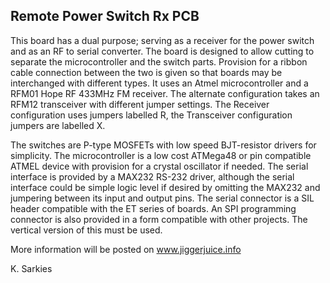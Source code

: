 Remote Power Switch Rx PCB
--------------------------

This board has a dual purpose; serving as a receiver for the power switch and as
an RF to serial converter. The board is designed to allow cutting to separate
the microcontroller and the switch parts. Provision for a ribbon cable
connection between the two is given so that boards may be interchanged with
different types. It uses an Atmel microcontroller and a RFM01 Hope RF 433MHz FM
receiver. The alternate configuration takes an RFM12 transceiver with different
jumper settings. The Receiver configuration uses jumpers labelled R, the
Transceiver configuration jumpers are labelled X.

The switches are P-type MOSFETs with low speed BJT-resistor drivers for
simplicity. The microcontroller is a low cost ATMega48 or pin compatible
ATMEL device with provision for a crystal oscillator if needed. The serial
interface is provided by a MAX232 RS-232 driver, although the serial interface
could be simple logic level if desired by omitting the MAX232 and jumpering
between its input and output pins. The serial connector is a SIL header
compatible with the ET series of boards. An SPI programming connector is also
provided in a form compatible with other projects. The vertical version of this
must be used.

More information will be posted on www.jiggerjuice.info

K. Sarkies

